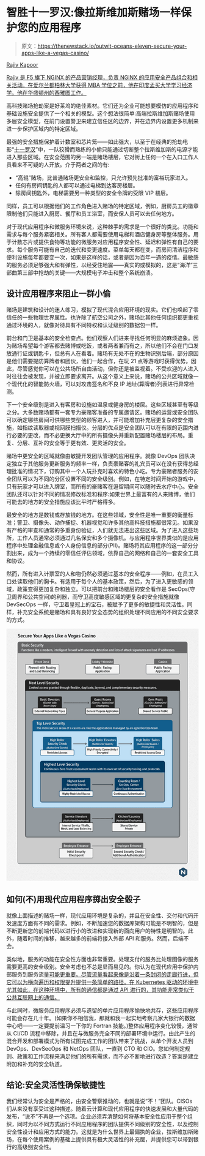# 智胜十一罗汉:像拉斯维加斯赌场一样保护您的应用程序

> 原文：<https://thenewstack.io/outwit-oceans-eleven-secure-your-apps-like-a-vegas-casino/>

[](https://www.linkedin.com/in/rajiv-kapoor-682235/)

[Rajiv Kapoor](https://www.linkedin.com/in/rajiv-kapoor-682235/)

[Rajiv 是 F5 旗下 NGINX 的产品营销经理，负责 NGINX 的应用安全产品组合和相关活动。在爱尔兰都柏林大学获得 MBA 学位之前，他在印度孟买大学学习经济学。他在华盛顿州的西雅图工作。](https://www.linkedin.com/in/rajiv-kapoor-682235/)

[](https://www.linkedin.com/in/rajiv-kapoor-682235/)[](https://www.linkedin.com/in/rajiv-kapoor-682235/)

高科技赌场抢劫案是好莱坞的绝佳素材。它们还为企业可能想要模仿的应用程序和基础设施安全提供了一个相关的模型。这个想法很简单:高端拉斯维加斯赌场使用多层安全模型，在前门设置警卫来建立信任区的边界，并在边界内设置更多机制来进一步保护区域内的特定区域。

最强的安全措施保护着计数室和芯片笼——如此强大，以至于在经典的抢劫电影“[十一罗汉](https://en.wikipedia.org/wiki/Ocean%27s_11)”中，一队狡猾而熟练的小偷只能通过切断整个拉斯维加斯的电源才能进入那些区域。在安全范围的另一端是赌场楼层，它对街上任何一个在入口工作人员看来不可疑的人开放。介于两者之间的有:

*   “高辊”赌场，比普通赌场更安全和监控，只允许预先批准的富裕玩家进入。
*   任何有房间钥匙的人都可以通过电梯到达客房楼层。
*   除房间钥匙外，电梯需要另一种类型的安全令牌的受限 VIP 楼层。

同样，员工可以根据他们的工作角色进入赌场的特定区域，例如，厨房员工的徽章限制他们只能进入厨房、餐厅和员工浴室，而安保人员可以去任何地方。

对于现代应用程序和微服务环境来说，这种棘手的需求是一个很好的类比。功能和需求与每个服务紧密相关。所有客人都需要使用电梯和酒店健身房等整体服务。用于计数芯片或提供食物等功能的微服务对应用程序安全性、延迟和弹性有自己的要求。每个服务可能有自己的迭代和变更速度。菜单每天都在变，而房间清洁程序和便利设施每年都要变一次，如果是这样的话，或者是因为百年一遇的疫情。最敏感的服务必须足够强大和有弹性，以经受住地震——真实的或模拟的，这是“海洋”三部曲第三部中抢劫的关键——大规模电子冲击和整个系统崩溃。

## 设计应用程序来阻止一群小偷

赌场是建筑和设计的迷人练习，模拟了现代混合应用环境的现实。它们也唤起了零信任的一些物理世界属性。也许除了航空公司之外，赌场比其他任何组织都更重视通过环境的人，就像对待具有不同特权和认证级别的数据包一样。

前台和门卫是基本的安全检查点。他们观察人们进来寻找任何明显的麻烦迹象。因为赌场希望每个游客都去赌博或吃饭，或者两者兼而有之，所以他们不会在门口发放通行证或钥匙卡，但总有人在看着。赌场有无处不在的生物识别后端，部分原因是他们需要提防算牌者和团伙，他们一起合作，在玩 21 点等游戏时获得优势。因此，尽管感觉你可以在公共场所自由活动，但你还是被监视着。不受欢迎的人进入时往往会被发现，并被立即要求离开。从这个意义上来说，赌场的公共区域就像一个现代化的智能防火墙，可以对攻击签名和不良 IP 地址(算牌者)列表进行异常检测。

下一个安全级别是进入有客房和设施如温泉或健身房的楼层。这些区域甚至有等级之分。大多数赌场都有一套专为豪赌客准备的专属邀请区。赌场的运营或安全团队可以确定哪些房间可供哪些类型的顾客进入，并可能增加补充层更复杂的安全措施，如指纹读取器或视网膜扫描仪。分层的优点是安全团队可以在有限的范围内进行必要的更改，而不必更换大厅中的所有摄像头并重新配置赌场楼层的布局。重复、分层、互补的安全等于更有效、更灵活的安全。

赌场中更安全的区域就像由敏捷开发团队管理的应用程序。就像 DevOps 团队决定独立于其他服务更新服务的频率一样，负责豪赌客的礼宾员可以在没有获得总经理批准的情况下，订购其中一个人玩扑克时喜欢的特色小吃。专为豪赌者服务的安全团队可以为不同的分区设置不同的安全级别。例如，在特定时间开始的游戏中，只有玩家才可以进入牌室，而所有的豪赌客在逗留期间可以随时去水疗中心。安全团队还可以针对不同的情况修改标准和程序:如果世界上最富有的人来赌博，他们可能去的地方的安全措施应该比平时严格得多。

最安全的地方是数钱或存放钱的地方。在这些领域，安全性是唯一重要的衡量标准；警卫、摄像头、动作捕捉、机器视觉和许多其他高科技措施都很常见。如果没有严格的审查和通常的多重身份验证，人们就无法进出这些区域。为了进入这些场所，工作人员通常必须通过几名保安和多个摄像机。与应用程序世界类似的是应用程序中处理金融信息或个人身份信息的部分(PII)。赌场将其应用程序的这一部分分割出来，成为一个持续的零信任评估领域，依靠自己的网络和自己的一套安全工具和协议。

然而，所有进入计票室的人和物仍然必须通过基本的安全程序——例如，在员工入口处读取他们的胸卡。有适用于每个人的基本政策，然后，为了进入更敏感的领域，政策变得更加复杂和独立。可以把前台和赌场楼层的安全看作是 SecOps(守卫周界和公共空间)的利器，而守卫高度敏感区域的更复杂的安全措施就像 DevSecOps 一样，守卫着皇冠上的宝石，被赋予了更多的敏捷性和灵活性。同样，补充安全系统是赌场和具有良好安全态势的组织处理不同应用的不同安全要求的方式。

[![](img/3748c86265cb2bbd3a334935117cef5a.png)](https://cdn.thenewstack.io/media/2021/07/7362bf6c-image1.png)

## 如何(不)用现代应用程序掷出安全骰子

就像上面描述的赌场一样，现代应用环境是复杂的，并且在安全性、交付和代码开发速度方面有不同的需求。例如，不断加速您的数据库架构可能是不明智的，但是不断更新您的前端代码以进行小的改进和实现新的面向用户的特性是明智的。此外，随着时间的推移，越来越多的前端将接入外部 API 和服务。然而，后端不会。

类似地，服务的功能在安全性方面也非常重要。处理支付的服务比处理图像的服务需要更高的安全级别。安全考虑也不总是显而易见的。你认为在现代应用中保护内部服务到服务流量[可能更重要。尽管流量看起来像是沿着一条封闭的走廊行进，但它可以为横向遍历和权限提升提供一条简单的路径。在 Kubernetes 驱动的环境中尤其如此，在这种环境中，所有的通信都是通过 API 进行的，其功能非常类似于公共互联网上的通信。](https://www.nginx.com/products/nginx-app-protect)

与此同时，微服务应用程序必须与遗留的单片应用程序愉快地共存，这些应用程序可能会存在几十年。(如果你不相信我，那就和我一起实地考察几家大银行的数据中心吧——一定要提前温习一下你的 Fortran 技能。)整体应用程序变化较慢，通常从 CI/CD 流程中移除，并且在与微服务完全不同的部署环境中运行。由此产生的混合开发和部署模式为所有试图完成工作的团队带来了挑战，从单个开发人员到 DevOps、DevSecOps 和 NetOps 团队，一直到 CTO 和 CIO。您如何制定规则、政策和工作流程来满足他们的所有需求，而不必不断地进行改造？答案是建立附加和补充的安全轨道。

## 结论:安全灵活性确保敏捷性

我们经常认为安全是严格的，由安全警察推动的，也就是说“不！”团队。CISOs 们从来没有享受过这种描述。随着云计算和现代应用程序的快速发展和大量代码的发布，“说不”不再是一个选项。企业必须弄清楚如何将基本安全性应用于整个组织，同时为以不同方式运行不同应用程序的团队提供不同级别的安全性，以及控制安全性设计和应用方式的能力。这就是为什么世界上最偏执的企业，拉斯维加斯赌场，在每个使用案例的基础上提供具有极大灵活性的补充层，并提供您可以带到银行的高级别安全性。

<svg xmlns:xlink="http://www.w3.org/1999/xlink" viewBox="0 0 68 31" version="1.1"><title>Group</title> <desc>Created with Sketch.</desc></svg>